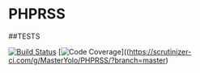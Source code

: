 # PHPRSS

##TESTS

[![Build Status](https://travis-ci.org/MasterYolo/PHPRSS.svg?branch=master)](https://travis-ci.org/MasterYolo/PHPRSS)
[![Code Coverage](https://scrutinizer-ci.com/g/MasterYolo/PHPRSS/badges/coverage.png?b=master)]((https://scrutinizer-ci.com/g/MasterYolo/PHPRSS/?branch=master)
